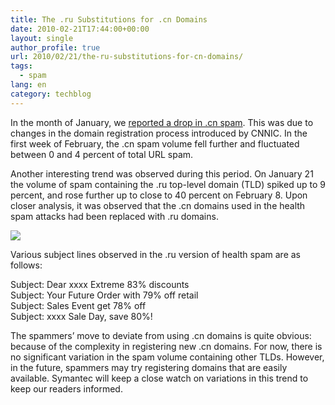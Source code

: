 ```yaml
---
title: The .ru Substitutions for .cn Domains
date: 2010-02-21T17:44:00+00:00
layout: single
author_profile: true
url: 2010/02/21/the-ru-substitutions-for-cn-domains/
tags:
  - spam
lang: en
category: techblog
---
```

In the month of January, we [reported a drop in .cn spam](http://boelectronic.blogspot.com/2009/12/cnnic-changes-have-effect-on-spam.html). This was due to changes in the domain registration process introduced by CNNIC. In the first week of February, the .cn spam volume fell further and fluctuated between 0 and 4 percent of total URL spam.

Another interesting trend was observed during this period. On January 21 the volume of spam containing the .ru top-level domain (TLD) spiked up to 9 percent, and rose further up to close to 40 percent on February 8. Upon closer analysis, it was observed that the .cn domains used in the health spam attacks had been replaced with .ru domains.

[![](http://3.bp.blogspot.com/_vaUVXcmC3OI/S4FpmipBQ9I/AAAAAAAAA-A/TuLCCekOh30/s640/Screen+shot+2010-02-19+at+10.38.25+PM.png)](http://3.bp.blogspot.com/_vaUVXcmC3OI/S4FpmipBQ9I/AAAAAAAAA-A/TuLCCekOh30/s1600-h/Screen+shot+2010-02-19+at+10.38.25+PM.png)

Various subject lines observed in the .ru version of health spam are as follows:

Subject: Dear xxxx Extreme 83% discounts  
Subject: Your Future Order with 79% off retail  
Subject: Sales Event get 78% off  
Subject: xxxx Sale Day, save 80%!

The spammers’ move to deviate from using .cn domains is quite obvious: because of the complexity in registering new .cn domains. For now, there is no significant variation in the spam volume containing other TLDs. However, in the future, spammers may try registering domains that are easily available. Symantec will keep a close watch on variations in this trend to keep our readers informed.